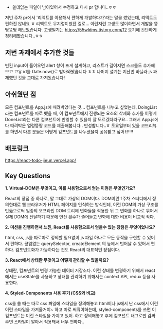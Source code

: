 - 쓸데없는 파일이 남아있어서 수정하고 다시 pr 합니다..ㅎㅎ

저번 주차 pr에서 '리액트를 이용해서 편하게 개발하다가'라는 말을 썼었는데,
리액트도 편하진 않네요 ㅎ 리액트도 무지렁이였던 걸로...
이런저런 고생도 많이하면서 개발을 뚱땅뚱땅 해보았습니다.
고생일기는 https://55wldms.tistory.com/12 요기에 간단하게 정리해봤습니다..ㅎㅎ

## 저번 과제에서 추가한 것들

빈칸 input이 들어오면 alert 창이 뜨게 설계하고,
리스트가 길어지면 스크롤도 추가해보고
고유 id를 Date.now()로 받아와봤습니다 ㅎㅎ
나머지 설계는 지난번 바닐라 js 과제했던 것을 그대로 가져왔습니다!

## 아쉬웠던 점

모든 컴포넌트를 App.js에 때려박았다는 것...
컴포넌트를 나누고 싶었는데, DoingList 라는 컴포넌트를 따로 뺐을 때, 이 컴포넌트에서 진행되는 요소의 삭제와 추가를
어떻게 DoneList라는 다른 컴포넌트에 반영할 수 있을지 잘 모르겠더라구요..
그래서 App.js에 다 때려박은 얼렁뚱땅 코드를 제출해봅니다.. 반성합니다..ㅎ
토요일부터 있을 코드리뷰를 하면서 다른 분들은 어떻게 컴포넌트를 나누셨을지 공유받고 싶어요!!!!

## 배포링크

https://react-todo-jieun.vercel.app/

## Key Questions

**1. Virtual-DOM은 무엇이고, 이를 사용함으로서 얻는 이점은 무엇인가요?**

React의 장점 중 하나로, 말 그대로 가상의 DOM이다.
DOM이란 1주차 스터디에서 정의한대로 웹 브라우저가 HTML 페이지를 인식하는 방식인데,
이런 DOM의 가상 구조를 만듦으로써 일종의 오프라인 DOM 트리에 변화들을 적용한 뒤 그 변화를 하나로 묶어서 실제 DOM에 전달하기 때문에 연산 횟수가 줄어들고 변화에 대한 비용이 비교적 작다.

**2. 미션을 진행하면서 느낀, React를 사용함으로서 얻을수 있는 장점은 무엇이었나요?**

html, css, js를 따로따로 정의할 필요없이 js 파일 하나로 모든 동작을 구현할 수 있어서 편하다.
끊임없는 querySelector, createElement 의 늪에서 벗어날 수 있어서 편하다.
컴포넌트화가 가능하다는 것도 React의 대표적인 장점이다.

**3. React에서 상태란 무엇이고 어떻게 관리할 수 있을까요?**

상태란, 컴포넌트의 변경 가능한 데이터 저장소다.
이런 상태를 변경하기 위해서 react에서는 useState를 사용하고
상태를 관리하기 위해서는 context API, redux 등을 사용한다.

**4. Styled-Components 사용 후기 (CSS와 비교)**

css를 쓸 때는 따로 css 파일에 스타일을 정의해놓고 html이나 js에서 난 css에서 이런이런 스타일을 가져올거야~ 하고 따로 써줘야하는데, styled-components를 쓰면 이 컴포넌트는 이런 스타일을 가지고 있어. 하고 정의해놓고 후에 컴포넌트 태그로만 감싸주면 스타일이 알아서 적용돼서 너무 편하다..
